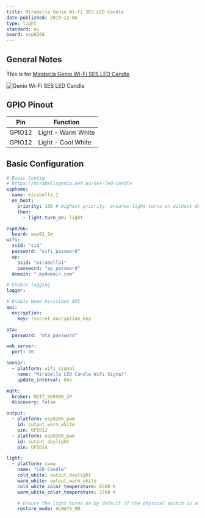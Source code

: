 ```yaml
---
title: Mirabella Genio Wi-Fi SES LED Candle
date-published: 2019-12-06
type: light
standard: au
board: esp8266
---
```


## General Notes

This is for [Mirabella Genio Wi-Fi SES LED Candle](https://mirabellagenio.net.au/ses-led-candle).

![Genio Wi-Fi SES LED Candle](/mirabella-genio-wi-fi-ses-led-candle.jpg "Genio Wi-Fi SES LED Candle")

## GPIO Pinout

| Pin    | Function           |
| ------ | ------------------ |
| GPIO12 | Light - Warm White |
| GPIO12 | Light - Cool White |

## Basic Configuration

```yaml
# Basic Config
# https://mirabellagenio.net.au/ses-led-candle
esphome:
  name: mirabella_1
  on_boot:
    priority: 100 # Highest priority, ensures light turns on without delay.
    then:
      - light.turn_on: light

esp8266:
  board: esp01_1m
wifi:
  ssid: "sid"
  password: "wifi_password"
  ap:
    ssid: "mirabella1"
    password: "ap_password"
  domain: ".mydomain.com"

# Enable logging
logger:

# Enable Home Assistant API
api:
  encryption:
    key: !secret encryption_key

ota:
  password: "ota_password"

web_server:
  port: 80

sensor:
  - platform: wifi_signal
    name: "Mirabella LED Candle WiFi Signal"
    update_interval: 60s

mqtt:
  broker: MQTT_SERVER_IP
  discovery: false

output:
  - platform: esp8266_pwm
    id: output_warm_white
    pin: GPIO12
  - platform: esp8266_pwm
    id: output_daylight
    pin: GPIO14

light:
  - platform: cwww
    name: "LED Candle"
    cold_white: output_daylight
    warm_white: output_warm_white
    cold_white_color_temperature: 6500 K
    warm_white_color_temperature: 2700 K

    # Ensure the light turns on by default if the physical switch is actuated.
    restore_mode: ALWAYS_ON
```
